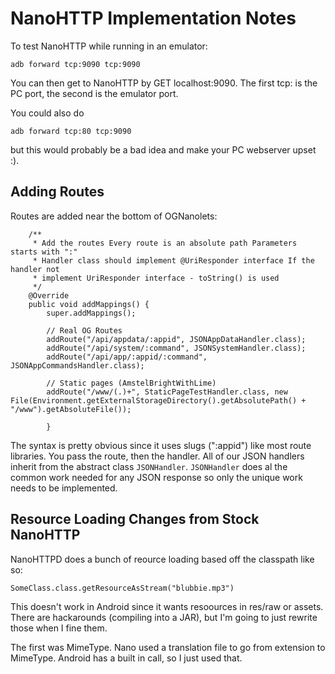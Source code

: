 NanoHTTP Implementation Notes
=============================

To test NanoHTTP while running in an emulator:

`adb forward tcp:9090 tcp:9090`

You can then get to NanoHTTP by GET localhost:9090. The first tcp: is
the PC port, the second is the emulator port.

You could also do

`adb forward tcp:80 tcp:9090`

but this would probably be a bad idea and make your PC webserver upset :).


Adding Routes
-------------

Routes are added near the bottom of OGNanolets:

        /**
         * Add the routes Every route is an absolute path Parameters starts with ":"
         * Handler class should implement @UriResponder interface If the handler not
         * implement UriResponder interface - toString() is used
         */
        @Override
        public void addMappings() {
            super.addMappings();
    
            // Real OG Routes
            addRoute("/api/appdata/:appid", JSONAppDataHandler.class);
            addRoute("/api/system/:command", JSONSystemHandler.class);
            addRoute("/api/app/:appid/:command", JSONAppCommandsHandler.class);
    
            // Static pages (AmstelBrightWithLime)
            addRoute("/www/(.)+", StaticPageTestHandler.class, new File(Environment.getExternalStorageDirectory().getAbsolutePath() + "/www").getAbsoluteFile());
            
            }

The syntax is pretty obvious since it uses slugs (":appid") like most route libraries. You pass the route,
then the handler. All of our JSON handlers inherit from the abstract class `JSONHandler`. `JSONHandler` does
 al the common work needed for any JSON response so only the unique work needs to be implemented.

Resource Loading Changes from Stock NanoHTTP
--------------------------------------------

NanoHTTPD does a bunch of reource loading based off the classpath like so:

`SomeClass.class.getResourceAsStream("blubbie.mp3")`

This doesn't work in Android since it wants resoources in res/raw
or assets. There are hackarounds (compiling into a JAR), but I'm going
to just rewrite those when I fine them.

The first was MimeType. Nano used a translation file to go from extension
to MimeType. Android has a built in call, so I just used that.



